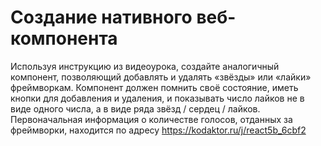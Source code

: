 # Создание нативного веб-компонента

Используя инструкцию из видеоурока, создайте аналогичный компонент, позволяющий добавлять и удалять «звёзды» или «лайки» фреймворкам. Компонент должен помнить своё состояние, иметь кнопки для добавления и удаления, и показывать число лайков не в виде одного числа, а в виде ряда звёзд / сердец / лайков. Первоначальная информация  о количестве голосов, отданных за фреймворки, находится по адресу https://kodaktor.ru/j/react5b_6cbf2